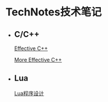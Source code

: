# TechNotes技术笔记
- ## C/C++
  [Effective C++](C-C++/Effective%20C++/Effective%20C++.md)  

  [More Effective C++](C-C++/More%20Effective%20C++/More%20Effective%20C++.md)
  
- ## Lua
  [Lua程序设计](Lua/Lua%e7%a8%8b%e5%ba%8f%e8%ae%be%e8%ae%a1/Lua%e7%a8%8b%e5%ba%8f%e8%ae%be%e8%ae%a1.md)
